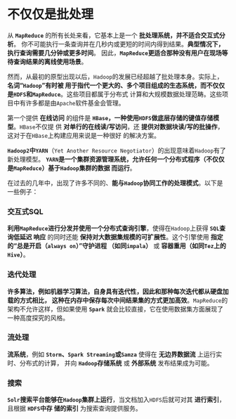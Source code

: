 不仅仅是批处理
===========================================================================
从 **`MapReduce`** 的所有长处来看，它基本上是一个 **批处理系统，并不适合交互式分析**。
你不可能执行一条查询并在几秒内或更短的时间内得到结果。**典型情况下，执行查询需要几分钟或更多时间**。
因此，**`MapReduce`更适合那种没有用户在现场等待查询结果的离线使用场景**。

然而，从最初的原型出现以后，`Hadoop`的发展已经超越了批处理本身。实际上，**名词“`Hadoop`”有时被
用于指代一个更大的、多个项目组成的生态系统，而不仅仅是`HDFS`和`MapReduce`**。这些项目都属于分布式
计算和大规模数据处理范畴。这些项目中有许多都是由`Apache`软件基金会管理。

第一个提供 **在线访问** 的组件是 **`HBase`，一种使用`HDFS`做底层存储的键值存储模型**。`HBase`不仅提
供 **对单行的在线读/写访问**，还 **提供对数据块读/写的批操作**，这对于在`HBase`上构建应用来说是一种很好
的解决方案。

**`Hadoop2`中`YARN`**（`Yet Another Resource Negotiator`）的出现意味着`Hadoop`有了新处理模型。
**`YARN`是一个集群资源管理系统，允许任何一个分布式程序（不仅仅是`MapReduce`）基于`Hadoop`集群的数据
而运行**。

在过去的几年中，出现了许多不同的、**能与`Hadoop`协同工作的处理模式**。以下是一些例子：

### 交互式SQL
**利用`MapReduce`进行分发并使用一个分布式查询引擎**，使得在`Hadoop`上获得 **`SQL`查询低延迟
响应** 的同时还能 **保持对大数据集规模的可扩展性**。这个引擎使用 **指定的“总是开启（`always on`）”守护进程
（如同`impala`）** 或 **容器重用（如同`Tez`上的`Hive`）**。

### 迭代处理
**许多算法，例如机器学习算法，自身具有迭代性，因此和那种每次迭代都从硬盘加载的方式相比，
这种在内存中保存每次中间结果集的方式更加高效**。`MapReduce`的架构不允许这样，但如果使用 **`Spark`** 
就会比较直接，它在使用数据集方面展现了一种高度探究的风格。

### 流处理
**流系统**，例如 **`Storm`、`Spark Streaming`或`Samza`** 使得在 **无边界数据流** 上运行实时、分布式的计算，
并向 **`Hadoop`存储系统** 或 **外部系统** 发布结果成为可能。

### 搜索
**`Solr`搜索平台能够在`Hadoop`集群上运行**，当文档加入`HDFS`后就可对其 **进行索引**，且根据 **`HDFS`中存
储的索引** 为搜索查询提供服务。














